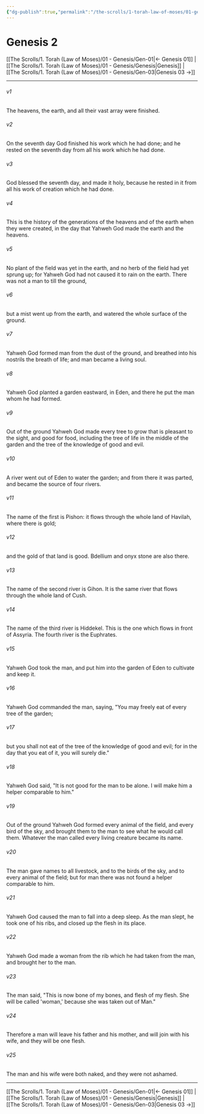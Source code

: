 ```yaml
---
{"dg-publish":true,"permalink":"/the-scrolls/1-torah-law-of-moses/01-genesis/gen-02/","tags":["TheScrolls","TorahLawofMoses"]}
---
```


# Genesis 2

[[The Scrolls/1. Torah (Law of Moses)/01 - Genesis/Gen-01\|← Genesis 01]] | [[The Scrolls/1. Torah (Law of Moses)/01 - Genesis/Genesis\|Genesis]] | [[The Scrolls/1. Torah (Law of Moses)/01 - Genesis/Gen-03\|Genesis 03 →]]
***

###### v1
The heavens, the earth, and all their vast array were finished.

###### v2
On the seventh day God finished his work which he had done; and he rested on the seventh day from all his work which he had done.

###### v3
God blessed the seventh day, and made it holy, because he rested in it from all his work of creation which he had done.

###### v4
This is the history of the generations of the heavens and of the earth when they were created, in the day that Yahweh God made the earth and the heavens.

###### v5
No plant of the field was yet in the earth, and no herb of the field had yet sprung up; for Yahweh God had not caused it to rain on the earth. There was not a man to till the ground,

###### v6
but a mist went up from the earth, and watered the whole surface of the ground.

###### v7
Yahweh God formed man from the dust of the ground, and breathed into his nostrils the breath of life; and man became a living soul.

###### v8
Yahweh God planted a garden eastward, in Eden, and there he put the man whom he had formed.

###### v9
Out of the ground Yahweh God made every tree to grow that is pleasant to the sight, and good for food, including the tree of life in the middle of the garden and the tree of the knowledge of good and evil.

###### v10
A river went out of Eden to water the garden; and from there it was parted, and became the source of four rivers.

###### v11
The name of the first is Pishon: it flows through the whole land of Havilah, where there is gold;

###### v12
and the gold of that land is good. Bdellium and onyx stone are also there.

###### v13
The name of the second river is Gihon. It is the same river that flows through the whole land of Cush.

###### v14
The name of the third river is Hiddekel. This is the one which flows in front of Assyria. The fourth river is the Euphrates.

###### v15
Yahweh God took the man, and put him into the garden of Eden to cultivate and keep it.

###### v16
Yahweh God commanded the man, saying, "You may freely eat of every tree of the garden;

###### v17
but you shall not eat of the tree of the knowledge of good and evil; for in the day that you eat of it, you will surely die."

###### v18
Yahweh God said, "It is not good for the man to be alone. I will make him a helper comparable to him."

###### v19
Out of the ground Yahweh God formed every animal of the field, and every bird of the sky, and brought them to the man to see what he would call them. Whatever the man called every living creature became its name.

###### v20
The man gave names to all livestock, and to the birds of the sky, and to every animal of the field; but for man there was not found a helper comparable to him.

###### v21
Yahweh God caused the man to fall into a deep sleep. As the man slept, he took one of his ribs, and closed up the flesh in its place.

###### v22
Yahweh God made a woman from the rib which he had taken from the man, and brought her to the man.

###### v23
The man said, "This is now bone of my bones, and flesh of my flesh. She will be called 'woman,' because she was taken out of Man."

###### v24
Therefore a man will leave his father and his mother, and will join with his wife, and they will be one flesh.

###### v25
The man and his wife were both naked, and they were not ashamed.

***
[[The Scrolls/1. Torah (Law of Moses)/01 - Genesis/Gen-01\|← Genesis 01]] | [[The Scrolls/1. Torah (Law of Moses)/01 - Genesis/Genesis\|Genesis]] | [[The Scrolls/1. Torah (Law of Moses)/01 - Genesis/Gen-03\|Genesis 03 →]]
